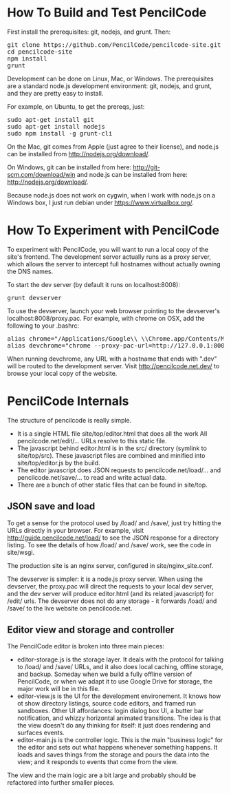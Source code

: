 How To Build and Test PencilCode
================================

First install the prerequisites: git, nodejs, and grunt.  Then:

<pre>
git clone https://github.com/PencilCode/pencilcode-site.git
cd pencilcode-site
npm install
grunt
</pre>

Development can be done on Linux, Mac, or Windows.
The prerequisites are a standard node.js development environment:
git, nodejs, and grunt, and they are pretty easy to install.

For example, on Ubuntu, to get the prereqs, just:

<pre>
sudo apt-get install git
sudo apt-get install nodejs
sudo npm install -g grunt-cli
</pre>

On the Mac, git comes from Apple (just agree to their license),
and node.js can be installed from http://nodejs.org/download/.

On Windows, git can be installed from here:
http://git-scm.com/download/win and node.js can be installed
from here: http://nodejs.org/download/.

Because node.js does not work on cygwin, when I work with node.js
on a Windows box, I just run debian under https://www.virtualbox.org/.


How To Experiment with PencilCode
=================================

To experiment with PencilCode, you will want to run a local
copy of the site's frontend.  The development server actually
runs as a proxy server, which allows the server to intercept
full hostnames without actually owning the DNS names.

To start the dev server (by default it runs on localhost:8008):

<pre>
grunt devserver
</pre>

To use the devserver, launch your web browser pointing to the
devserver's localhost:8008/proxy.pac.  For example, with chrome
on OSX, add the following to your .bashrc:

<pre>
alias chrome="/Applications/Google\\ \\Chrome.app/Contents/MacOS/Google\\ \\Chrome"
alias devchrome="chrome --proxy-pac-url=http://127.0.0.1:8008/proxy.pac"
</pre>

When running devchrome, any URL with a hostname that ends with ".dev"
will be routed to the development server.  Visit http://pencilcode.net.dev/
to browse your local copy of the website.


PencilCode Internals
====================

The structure of pencilcode is really simple.
* It is a single HTML file site/top/editor.html that does all the work
  All pencilcode.net/edit/... URLs resolve to this static file.
* The javascript behind editor.html is in the src/ directory (symlink
  to site/top/src).  These javascript files are combined and minified
  into site/top/editor.js by the build.
* The editor javascript does JSON requests to pencilcode.net/load/...
  and pencilcode.net/save/... to read and write actual data.
* There are a bunch of other static files that can be found in
  site/top.

JSON save and load
------------------

To get a sense for the protocol used by /load/ and /save/, just
try hitting the URLs directly in your browser.  For example, visit
http://guide.pencilcode.net/load/ to see the JSON response for
a directory listing.  To see the details of how /load/ and /save/
work, see the code in site/wsgi.

The production site is an nginx server, configured in site/nginx_site.conf.

The devserver is simpler: it is a node.js proxy server.  When using
the devserver, the proxy.pac will direct the requests to your local
dev server, and the dev server will produce editor.html (and its
related javascript) for /edit/ urls.  The devserver does not do any
storage - it forwards /load/ and /save/ to the live website on
pencilcode.net.

Editor view and storage and controller
--------------------------------------

The PencilCode editor is broken into three main pieces:

* editor-storage.js is the storage layer.  It deals with the
  protocol for talking to /load/ and /save/ URLs, and it also
  does local caching, offline storage, and backup.  Someday
  when we build a fully offline version of PencilCode, or when
  we adapt it to use Google Drive for storage, the major work
  will be in this file.
* editor-view.js is the UI for the development environement.
  It knows how ot show directory listings, source code editors,
  and framed run sandboxes.  Other UI affordances: login dialog
  box UI, a butter bar notification, and whizzy horizontal
  animated transitions.  The idea is that the view doesn't
  do any thinking for itself: it just does rendering and
  surfaces events.
* editor-main.js is the controller logic.  This is the main
  "business logic" for the editor and sets out what happens
  whenever something happens.  It loads and saves things
  from the storage and pours the data into the view; and
  it responds to events that come from the view.

The view and the main logic are a bit large and probably should
be refactored into further smaller pieces.
